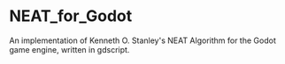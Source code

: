 # NEAT_for_Godot
An implementation of Kenneth O. Stanley's NEAT Algorithm for the Godot game engine, written in gdscript.
